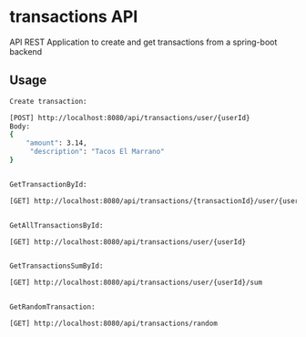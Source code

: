 # transactions API
API REST Application to create and get transactions from a spring-boot backend 

## Usage

```bash
Create transaction:

[POST] http://localhost:8080/api/transactions/user/{userId}
Body:
{
    "amount": 3.14,
     "description": "Tacos El Marrano"
}
```

```bash

GetTransactionById:

[GET] http://localhost:8080/api/transactions/{transactionId}/user/{userId}

```

```bash

GetAllTransactionsById:

[GET] http://localhost:8080/api/transactions/user/{userId}

```
```bash

GetTransactionsSumById:

[GET] http://localhost:8080/api/transactions/user/{userId}/sum

```
```bash

GetRandomTransaction:

[GET] http://localhost:8080/api/transactions/random

```
